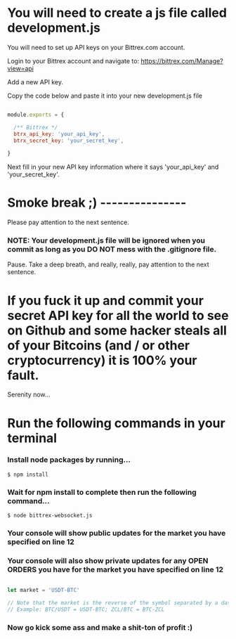 # You will need to create a js file called development.js

You will need to set up API keys on your Bittrex.com account.  

Login to your Bittrex account and navigate to: https://bittrex.com/Manage?view=api

Add a new API key.

Copy the code below and paste it into your new development.js file 

```javascript

module.exports = {

  /** Bittrex */
  btrx_api_key: 'your_api_key',
  btrx_secret_key: 'your_secret_key',
  
}

```

Next fill in your new API key information where it says 'your_api_key' and 'your_secret_key'.  

# Smoke break ;)  ---------------

Please pay attention to the next sentence.


### NOTE: Your development.js file will be ignored when you commit as long as you DO NOT mess with the .gitignore file. 


Pause. Take a deep breath, and really, really, pay attention to the next sentence. 


# If you fuck it up and commit your secret API key for all the world to see on Github and some hacker steals all of your Bitcoins (and / or other cryptocurrency) it is 100% your fault.

Serenity now...


# Run the following commands in your terminal

### Install node packages by running...

```
$ npm install
```

### Wait for npm install to complete then run the following command...

```
$ node bittrex-websocket.js
```

### Your console will show public updates for the market you have specified on line 12
### Your console will also show private updates for any OPEN ORDERS you have for the market you have specified on line 12

```javascript

let market = 'USDT-BTC'

// Note that the market is the reverse of the symbol separated by a dash. 
// Example: BTC/USDT = USDT-BTC; ZCL/BTC = BTC-ZCL

```

### Now go kick some ass and make a shit-ton of profit :)